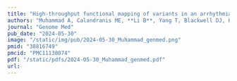 ```yaml
---
title: "High-throughput functional mapping of variants in an arrhythmia gene, KCNE1, reveals novel biology"
authors: "Muhammad A, Calandranis ME, **Li B**, Yang T, Blackwell DJ, Harvey ML, Smith JE, Daniel ZA, Chew AE, **Capra JA**, Matreyek KA, Fowler DM, Roden DM, Glazer AM."
journal: "Genome Med"
pub_date: "2024-05-30"
image: "/static/img/pub/2024-05-30_Muhammad_genmed.png"
pmid: "38816749"
pmcid: "PMC11138074"
pdf: "/static/pdfs/2024-05-30_Muhammad_genmed.pdf"
url: 
---
```

